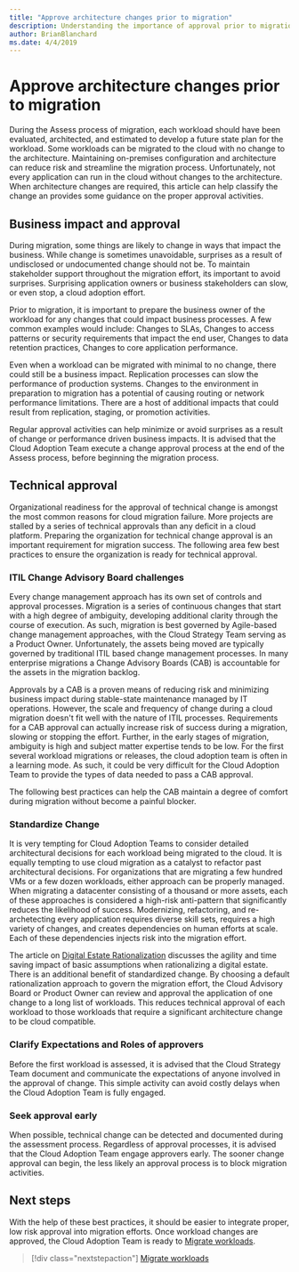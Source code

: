 ```yaml
---
title: "Approve architecture changes prior to migration"
description: Understanding the importance of approval prior to migration
author: BrianBlanchard
ms.date: 4/4/2019
---
```


# Approve architecture changes prior to migration

During the Assess process of migration, each workload should have been evaluated, architected, and estimated to develop a future state plan for the workload. Some workloads can be migrated to the cloud with no change to the architecture. Maintaining on-premises configuration and architecture can reduce risk and streamline the migration process. Unfortunately, not every application can run in the cloud without changes to the architecture. When architecture changes are required, this article can help classify the change an provides some guidance on the proper approval activities.

## Business impact and approval

During migration, some things are likely to change in ways that impact the business. While change is sometimes unavoidable, surprises as a result of undisclosed or undocumented change should not be. To maintain stakeholder support throughout the migration effort, its important to avoid surprises. Surprising application owners or business stakeholders can slow, or even stop, a cloud adoption effort.

Prior to migration, it is important to prepare the business owner of the workload for any changes that could impact business processes. A few common examples would include: Changes to SLAs, Changes to access patterns or security requirements that impact the end user, Changes to data retention practices, Changes to core application performance.

Even when a workload can be migrated with minimal to no change, there could still be a business impact. Replication processes can slow the performance of production systems. Changes to the environment in preparation to migration has a potential of causing routing or network performance limitations. There are a host of additional impacts that could result from replication, staging, or promotion activities.

Regular approval activities can help minimize or avoid surprises as a result of change or performance driven business impacts. It is advised that the Cloud Adoption Team execute a change approval process at the end of the Assess process, before beginning the migration process.

## Technical approval

Organizational readiness for the approval of technical change is amongst the most common reasons for cloud migration failure. More projects are stalled by a series of technical approvals than any deficit in a cloud platform. Preparing the organization for technical change approval is an important requirement for migration success. The following area few best practices to ensure the organization is ready for technical approval.

### ITIL Change Advisory Board challenges

Every change management approach has its own set of controls and approval processes. Migration is a series of continuous changes that start with a high degree of ambiguity, developing additional clarity through the course of execution. As such, migration is best governed by Agile-based change management approaches, with the Cloud Strategy Team serving as a Product Owner. Unfortunately, the assets being moved are typically governed by traditional ITIL based change management processes. In many enterprise migrations a Change Advisory Boards (CAB) is accountable for the assets in the migration backlog.

Approvals by a CAB is a proven means of reducing risk and minimizing business impact during stable-state maintenance managed by IT operations. However, the scale and frequency of change during a cloud migration doesn't fit well with the nature of ITIL processes. Requirements for a CAB approval can actually increase risk of success during a migration, slowing or stopping the effort. Further, in the early stages of migration, ambiguity is high and subject matter expertise tends to be low. For the first several workload migrations or releases, the cloud adoption team is often in a learning mode. As such, it could be very difficult for the Cloud Adoption Team to provide the types of data needed to pass a CAB approval.

The following best practices can help the CAB maintain a degree of comfort during migration without become a painful blocker.

### Standardize Change

It is very tempting for Cloud Adoption Teams to consider detailed architectural decisions for each workload being migrated to the cloud. It is equally tempting to use cloud migration as a catalyst to refactor past architectural decisions. For organizations that are migrating a few hundred VMs or a few dozen workloads, either approach can be properly managed. When migrating a datacenter consisting of a thousand or more assets, each of these approaches is considered a high-risk anti-pattern that significantly reduces the likelihood of success. Modernizing, refactoring, and re-archetecting every application requires diverse skill sets, requires a high variety of changes, and creates dependencies on human efforts at scale. Each of these dependencies injects risk into the migration effort.

The article on [Digital Estate Rationalization](../../../digital-estate/rationalize.md) discusses the agility and time saving impact of basic assumptions when rationalizing a digital estate. There is an additional benefit of standardized change. By choosing a default rationalization approach to govern the migration effort, the Cloud Advisory Board or Product Owner can review and approval the application of one change to a long list of workloads. This reduces technical approval of each workload to those workloads that require a significant architecture change to be cloud compatible.

### Clarify Expectations and Roles of approvers

Before the first workload is assessed, it is advised that the Cloud Strategy Team document and communicate the expectations of anyone involved in the approval of change. This simple activity can avoid costly delays when the Cloud Adoption Team is fully engaged.

### Seek approval early

When possible, technical change can be detected and documented during the assessment process. Regardless of approval processes, it is advised that the Cloud Adoption Team engage approvers early. The sooner change approval can begin, the less likely an approval process is to block migration activities.

## Next steps

With the help of these best practices, it should be easier to integrate proper, low risk approval into migration efforts. Once workload changes are approved, the Cloud Adoption Team is ready to [Migrate workloads](../migrate/index.md).

> [!div class="nextstepaction"]
> [Migrate workloads](../migrate/index.md)